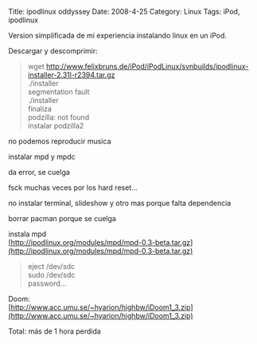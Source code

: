 Title: ipodlinux oddyssey
Date: 2008-4-25
Category: Linux
Tags: iPod, ipodlinux

Version simplificada de mi experiencia instalando linux en un iPod.

Descargar y descomprimir:

> wget http://www.felixbruns.de/iPod/iPodLinux/svnbuilds/ipodlinux-installer-2.31l-r2394.tar.gz  
> ./installer  
> segmentation fault  
> ./installer  
> finaliza  
> podzilla: not found  
> instalar podzilla2

no podemos reproducir musica

instalar mpd y mpdc

da error, se cuelga

fsck muchas veces por los hard reset...

no instalar terminal, slideshow y otro mas porque falta dependencia

borrar pacman porque se cuelga

instala mpd  
[http://ipodlinux.org/modules/mpd/mpd-0.3-beta.tar.gz](http://ipodlinux.org/modules/mpd/mpd-0.3-beta.tar.gz)

> eject /dev/sdc  
> sudo /dev/sdc  
> password...

Doom:  
[http://www.acc.umu.se/~hyarion/highbw/iDoom1_3.zip](http://www.acc.umu.se/~hyarion/highbw/iDoom1_3.zip)

Total: más de 1 hora perdida
